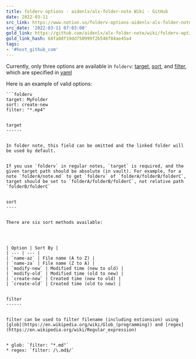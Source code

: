 ```yaml
---
title: folderv options · aidenlx/alx-folder-note Wiki · GitHub
date: 2022-03-11
src_link: https://www.notion.so/folderv-options-aidenlx-alx-folder-note-Wiki-GitHub-1e34182a81d74ff4a8bda3d58fc56b7c
src_date: '2022-03-11 07:03:00'
gold_link: https://github.com/aidenlx/alx-folder-note/wiki/folderv-options
gold_link_hash: 68fa0df19dd750999f2b546f84ae45a4
tags:
- '#host_github_com'
---
```


 

Currently, only three options are available in `folderv`: [target](#target), [sort](#sort), and [filter](#filter), which are specified in [yaml](https://en.wikipedia.org/wiki/YAML)


Here is an example of valid options:



```
```folderv
target: MyFolder
sort: create-new
filter: "*.mp4"
```

```

target
------


In folder note, this field can be omitted and the linked folder will be used by default.


If you use `folderv` in regular notes, `target` is required, and the given target path should be absolute (in vault). For example, for a note `folderA/note.md` to get `folderv` of `folderA/folderB/folderC`, target should be set to `folderA/folderB/folderC`, not relative path `folderB/folderC`


sort
----


There are six sort methods available:




| Option | Sort By |
| --- | --- |
| `name-az` | File name (A to Z) |
| `name-za` | File name (Z to A) |
| `modify-new` | Modified time (new to old) |
| `modify-old` | Modified time (old to new) |
| `create-new` | Created time (new to old) |
| `create-old` | Created time (old to new) |


filter
------


filter can be used to filter filename (including extionsion) using [glob](https://en.wikipedia.org/wiki/Glob_(programming)) and [regex](https://en.wikipedia.org/wiki/Regular_expression)


* glob: `filter: "*.md"`
* regex: `filter: /\.md$/`